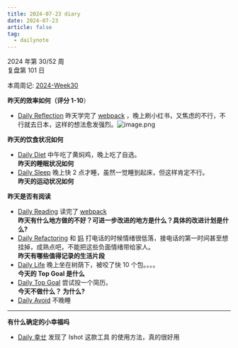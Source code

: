 ```yaml
---
title: 2024-07-23 diary
date: 2024-07-23
article: false
tag:
  - dailynote
---
```

  
2024 年第 30/52 周  
复盘第 101 日

本周周记: [2024-Week30](2024-Week30)

**昨天的效率如何（评分 1-10**）
- [Daily Reflection](../../10IMYMEMINE/Day/Daily%20Reflection) 昨天学完了 [webpack](../../04%20Coding%20&%20Tech/07%20Frontend/webpack/webpack) ，晚上刷小红书，又焦虑的不行，不行就去日本，这样的想法愈发强烈。![image.png](https://oss.naglfar28.com/naglfar28/202407230909362.png)

**昨天的饮食状况如何**
- [Daily Diet](../../10IMYMEMINE/Day/Daily%20Diet) 中午吃了黄焖鸡，晚上吃了自选。  
**昨天的睡眠状况如何**
- [Daily Sleep](../../10IMYMEMINE/Day/Daily%20Sleep) 晚上快 2 点才睡，虽然一觉睡到起床，但这样肯定不行。  
**昨天的运动状况如何**

**昨天是否有阅读** 
- [Daily Reading](../../10IMYMEMINE/Day/Daily%20Reading) 读完了 [webpack](../../04%20Coding%20&%20Tech/07%20Frontend/webpack/webpack)  
**昨天有什么地方做的不好？可进一步改进的地方是什么？具体的改进计划是什么?**
- [Daily Refactoring](../../10IMYMEMINE/Day/Daily%20Refactoring) 和 [妈](../../03%20Life/06%20人/06%20人) 打电话的时候情绪很低落，接电话的第一时间甚至想挂掉，成熟点吧，不能把这些负面情绪带给家人。  
**昨天有哪些值得记录的生活片段**  
- [Daily Life](../../10IMYMEMINE/Day/Daily%20Life) 晚上坐在树荫下，被咬了快 10 个包。。。。  
**今天的 Top Goal 是什么**  
- [Daily Top Goal](../../10IMYMEMINE/Day/Daily%20Top%20Goal) 尝试投一个简历。  
**今天不做什么？ 为什么?**  
- [Daily Avoid](../../10IMYMEMINE/Day/Daily%20Avoid) 不晚睡

---
**有什么确定的小幸福吗**
- [Daily 幸せ](../../10IMYMEMINE/Day/Daily%20幸せ) 发现了 Ishot 这款工具 的使用方法，真的很好用